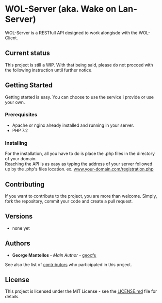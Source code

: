 # WOL-Server (aka. Wake on Lan-Server)

WOL-Server is a RESTfull API designed to work alongisde with the WOL-Client.

## Current status

This project is still a WIP. With that being said, please do not procced with the following instruction until further notice.    

## Getting Started

Getting started is easy. You can choose to use the service i provide or use your own.

### Prerequisites

- Apache or nginx already installed and running in your server.
- PHP 7.2

### Installing  

For the installation, all you have to do is place the .php files in the directory of your domain.  
Reaching the API is as easy as typing the address of your server followed up by the .php's files location. ex. www.your-domain.com/registration.php

## Contributing

If you want to contribute to the project, you are more than welcome. Simply, fork the repository, commit your code and create a pull request.

## Versions
  - none yet

## Authors

* **George Mantellos** - *Main Author* - [geocfu](https://github.com/geocfu)

See also the list of [contributors](https://github.com/geocfu/WOL/contributors) who participated in this project.

## License

This project is licensed under the MIT License - see the [LICENSE.md](LICENSE) file for details
